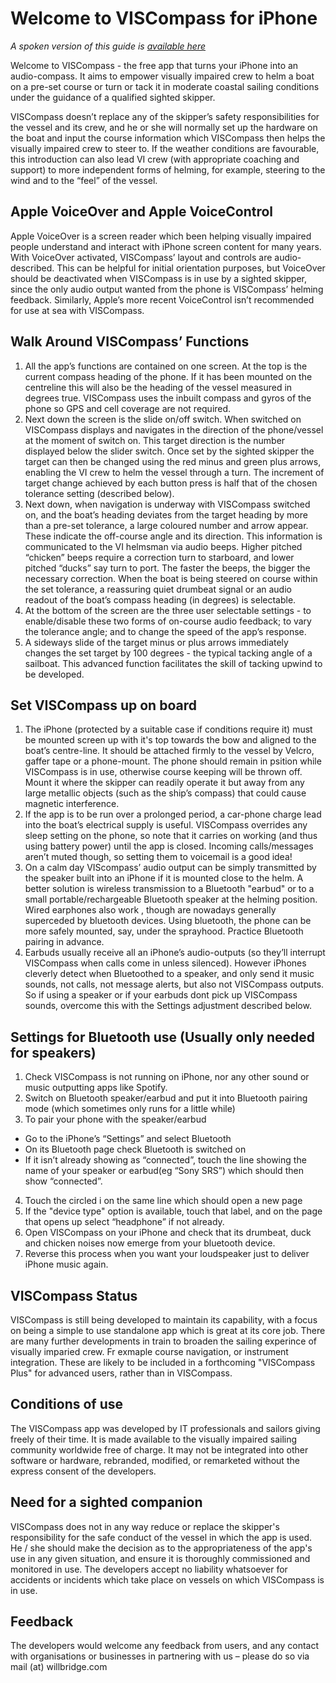 # Welcome to VISCompass for iPhone

_A spoken version of this guide is [available here](https://viscompass.org/audioguide.m4a)_

Welcome to VISCompass - the free app that turns your iPhone into an audio-compass. It aims to empower visually impaired crew to helm a boat on a pre-set course or turn or tack it in moderate coastal sailing conditions under the guidance of a qualified sighted skipper.

VISCompass doesn’t replace any of the skipper’s safety responsibilities for the vessel and its crew, and he or she will normally set up the hardware on the boat and input the course information which VISCompass then helps the visually impaired crew to steer to. If the weather conditions are favourable, this introduction can also lead VI crew (with appropriate coaching and support) to more independent forms of helming, for example, steering to the wind and to the “feel” of the vessel. 

## Apple VoiceOver and Apple VoiceControl

Apple VoiceOver is a screen reader which been helping visually impaired people understand and interact with iPhone screen content for many years. With VoiceOver activated, VISCompass’ layout and controls are audio-described. This can be helpful for initial orientation purposes, but VoiceOver should be deactivated when VISCompass is in use by a sighted skipper, since the only audio output wanted from the phone is VISCompass’ helming feedback. Similarly, Apple’s more recent VoiceControl isn’t recommended for use at sea with VISCompass.

## Walk Around VISCompass’ Functions

1. All the app’s functions are contained on one screen. At the top is the current compass heading of the phone. If it has been mounted on the centreline this will also be the heading of the vessel measured in degrees true. VISCompass uses the inbuilt compass and gyros of the phone so GPS and cell coverage are not required.
2. Next down the screen is the slide on/off switch. When switched on VISCompass displays and navigates in the direction of the phone/vessel at the moment of switch on. This target direction is the number displayed below the slider switch. Once set by the sighted skipper the target can then be changed using the red minus and green plus arrows, enabling the VI crew to helm the vessel through a turn. The increment of target change achieved by each button press is half that of the chosen tolerance setting (described below).   
3. Next down, when navigation is underway with VISCompass switched on, and the boat’s heading deviates from the target heading by more than a pre-set tolerance, a large coloured number and arrow appear. These indicate the off-course angle and its direction.  This information is communicated to the VI helmsman via audio beeps. Higher pitched “chicken” beeps require a correction turn to starboard, and lower pitched “ducks” say turn to port. The faster the beeps, the bigger the necessary correction. When the boat is being steered on course within the set tolerance, a reassuring quiet drumbeat signal or an audio readout of the boat’s compass heading (in degrees) is selectable.
4. At the bottom of the screen are the three user selectable settings - to enable/disable these two forms of on-course audio feedback; to vary the tolerance angle; and to change the speed of the app’s response.
5. A sideways slide of the target minus or plus arrows immediately changes the set target by 100 degrees - the typical tacking angle of a sailboat. This advanced function facilitates the skill of tacking upwind to be developed. 

## Set VISCompass up on board

1. The iPhone (protected by a suitable case if conditions require it) must be mounted screen up with it's top towards the bow and aligned to the boat’s centre-line. It should be attached firmly to the vessel by Velcro, gaffer tape or a phone-mount.  The phone should remain in psition while VISCompass is in use, otherwise course keeping will be thrown off.  Mount it where the skipper can readily operate it but away from any large metallic objects (such as the ship’s compass) that could cause magnetic interference.
2. If the app is to be run over a prolonged period, a car-phone charge lead into the boat’s electrical supply is useful. VISCompass overrides any sleep setting on the phone, so note that it carries on working (and thus using battery power) until the app is closed. Incoming calls/messages aren’t muted though, so setting them to voicemail is a good idea! 
3. On a calm day VIScompass’ audio output can be simply transmitted by the speaker built into an iPhone if it is mounted close to the helm. A better solution is wireless transmission to a Bluetooth "earbud" or to a small portable/rechargeable Bluetooth speaker at the helming position. Wired earphones also work , though are nowadays generally superceded by bluetooth devices. Using bluetooth,  the phone can be more safely mounted, say, under the sprayhood. Practice Bluetooth pairing in advance.
4. Earbuds usually receive all an iPhone’s audio-outputs (so they’ll interrupt VISCompass when calls come in unless silenced). However iPhones cleverly detect when Bluetoothed to a speaker, and only send it music sounds, not calls, not message alerts, but also not VISCompass outputs. So if using a speaker or if your earbuds dont pick up VISCompass sounds, overcome this with the Settings adjustment described below.

## Settings for Bluetooth use (Usually only needed for speakers)

1. Check VISCompass is not running on iPhone, nor any other sound or music outputting apps like Spotify. 
2. Switch on Bluetooth speaker/earbud and put it into Bluetooth pairing mode (which sometimes only runs for a little while)
3. To pair your phone with the speaker/earbud
  - Go to the iPhone’s “Settings” and select Bluetooth  
  - On its Bluetooth page check Bluetooth is switched on
  - If it isn’t already showing as “connected”, touch the line showing the name of your speaker or earbud(eg  “Sony SRS”) which should then show “connected”.
4. Touch the circled i on the same line which should open a new page 
5. If the "device type" option is available, touch that label, and on the page that opens up select “headphone” if not already.
 6. Open VISCompass on your iPhone and check that its drumbeat, duck and chicken noises now emerge from your bluetooth device.
7. Reverse this process when you want your loudspeaker just to deliver iPhone music again. 

## VISCompass Status

VISCompass is still being developed to maintain its capability, with a focus on being a simple to use standalone app which is great at its core job.  There are many further developments in train to broaden the sailing experince of visually imparied crew.  Fr exmaple course navigation, or instrument integration.  These are likely to be included in a forthcoming "VISCompass Plus" for advanced users, rather than in VISCompass. 

## Conditions of use

The VISCompass app was developed by IT professionals and sailors giving freely of their time. It is made available to the visually impaired sailing community worldwide free of charge. It may not be integrated into other software or hardware, rebranded, modified, or remarketed without the express consent of the developers.

## Need for a sighted companion

VISCompass does not in any way reduce or replace the skipper's responsibility for the safe conduct of the vessel in which the app is used. He / she should make the decision as to the appropriateness of the app's use in any given situation, and ensure it is thoroughly commissioned and monitored in use. The developers accept no liability whatsoever for accidents or incidents which take place on vessels on which VISCompass is in use.

## Feedback

The developers would welcome any feedback from users, and any contact with organisations or businesses in partnering with us – please do so via mail (at) willbridge.com
